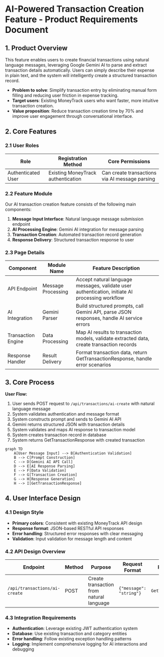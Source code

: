 # AI-Powered Transaction Creation Feature - Product Requirements Document

## 1. Product Overview

This feature enables users to create financial transactions using natural language messages, leveraging Google Gemini AI to parse and extract transaction details automatically. Users can simply describe their expense in plain text, and the system will intelligently create a structured transaction record.

- **Problem to solve**: Simplify transaction entry by eliminating manual form filling and reducing user friction in expense tracking.
- **Target users**: Existing MoneyTrack users who want faster, more intuitive transaction creation.
- **Value proposition**: Reduce transaction creation time by 70% and improve user engagement through conversational interface.

## 2. Core Features

### 2.1 User Roles

| Role | Registration Method | Core Permissions |
|------|---------------------|------------------|
| Authenticated User | Existing MoneyTrack authentication | Can create transactions via AI message parsing |

### 2.2 Feature Module

Our AI transaction creation feature consists of the following main components:
1. **Message Input Interface**: Natural language message submission endpoint
2. **AI Processing Engine**: Gemini AI integration for message parsing
3. **Transaction Creation**: Automated transaction record generation
4. **Response Delivery**: Structured transaction response to user

### 2.3 Page Details

| Component | Module Name | Feature Description |
|-----------|-------------|---------------------|
| API Endpoint | Message Processing | Accept natural language messages, validate user authentication, initiate AI processing workflow |
| AI Integration | Gemini Parser | Build structured prompts, call Gemini API, parse JSON responses, handle AI service errors |
| Transaction Engine | Data Processing | Map AI results to transaction models, validate extracted data, create transaction records |
| Response Handler | Result Delivery | Format transaction data, return GetTransactionResponse, handle error scenarios |

## 3. Core Process

**User Flow:**
1. User sends POST request to `/api/transactions/ai-create` with natural language message
2. System validates authentication and message format
3. System constructs prompt and sends to Gemini AI API
4. Gemini returns structured JSON with transaction details
5. System validates and maps AI response to transaction model
6. System creates transaction record in database
7. System returns GetTransactionResponse with created transaction

```mermaid
graph TD
    A[User Message Input] --> B[Authentication Validation]
    B --> C[Prompt Construction]
    C --> D[Gemini AI API Call]
    D --> E[AI Response Parsing]
    E --> F[Data Validation]
    F --> G[Transaction Creation]
    G --> H[Response Generation]
    H --> I[GetTransactionResponse]
```

## 4. User Interface Design

### 4.1 Design Style
- **Primary colors**: Consistent with existing MoneyTrack API design
- **Response format**: JSON-based RESTful API responses
- **Error handling**: Structured error responses with clear messaging
- **Validation**: Input validation for message length and content

### 4.2 API Design Overview

| Endpoint | Method | Purpose | Request Format | Response Format |
|----------|--------|---------|----------------|------------------|
| `/api/transactions/ai-create` | POST | Create transaction from natural language | `{"message": "string"}` | `GetTransactionResponse` |

### 4.3 Integration Requirements

- **Authentication**: Leverage existing JWT authentication system
- **Database**: Use existing transaction and category entities
- **Error handling**: Follow existing exception handling patterns
- **Logging**: Implement comprehensive logging for AI interactions and debugging
